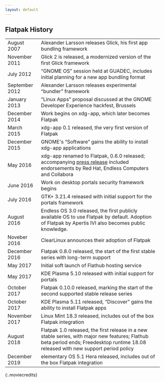 ```yaml
---
layout: default
---
```

## Flatpak History

| | |
 --- | --- 
| August 2007 | Alexander Larsson releases Glick, his first app bundling framework |
| November 2011 | Glick 2 is released, a modernized version of the first Glick framework |
| July 2012 | “GNOME OS” session held at GUADEC, includes initial planning for a new app bundling format |
| September 2012 | Alexander Larsson releases experimental “bundler” framework |
| January 2013 | “Linux Apps” proposal discussed at the GNOME Developer Experience hackfest, Brussels |
| December 2014 | Work begins on xdg-app, which later becomes Flatpak |
| March 2015 | xdg-app 0.1 released, the very first version of Flatpak |
| December 2015 | GNOME's “Software” gains the ability to install xdg-app applications |
| May 2016 | xdg-app renamed to Flatpak, 0.6.0 released; accompanying [press release](../press/2016-06-21-flatpak-released/) included endorsements by Red Hat, Endless Computers and Collabora |
| June 2016 | Work on desktop portals security framework begins |
| July 2016 | GTK+ 3.21.4 released with initial support for the portals framework |
| August 2016 | Endless OS 3.0 released, the first publicly available OS to use Flatpak by default. Adoption of Flatpak by Apertis IVI also becomes public knowledge. |
| Noveber 2016 | ClearLinux announces their adoption of Flatpak |
| December 2016 | Flatpak 0.8.0 released, the start of the first stable series with long-term support |
| May 2017 | Initial soft launch of Flathub hosting service |
| May 2017 | KDE Plasma 5.10 released with initial support for portals |
| October 2017 | Flatpak 0.10.0 released, marking the start of the second supported stable release series |
| October 2017 | KDE Plasma 5.11 released, “Discover” gains the ability to install Flatpak apps |
| November 2017 | Linux Mint 18.3 released, includes out of the box Flatpak integration |
| August 2018 | Flatpak 1.0 released, the first release in a new stable series, with major new features; Flathub beta period ends; Freedesktop runtime 18.08 released with new support period policy |
| December 2019 | elementary OS 5.1 Hera released, includes out of the box Flatpak integration |
{:.moviecredits}


<!--
Written with love using [Apostrophe](https://flathub.org/apps/details/org.gnome.gitlab.somas.Apostrophe).
-->